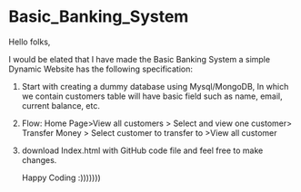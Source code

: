 # Basic_Banking_System

Hello folks,

I would be elated that I have made the Basic Banking System a simple Dynamic Website has the following specification:

1. Start with creating a dummy database using Mysql/MongoDB, In which we contain customers table will have basic field such as name, email, current balance, etc.
2. Flow: Home Page>View all customers > Select and view one customer> Transfer Money > Select customer to transfer to >View all customer
3. download Index.html with GitHub code file and feel free to make changes.

	Happy Coding :)))))))

